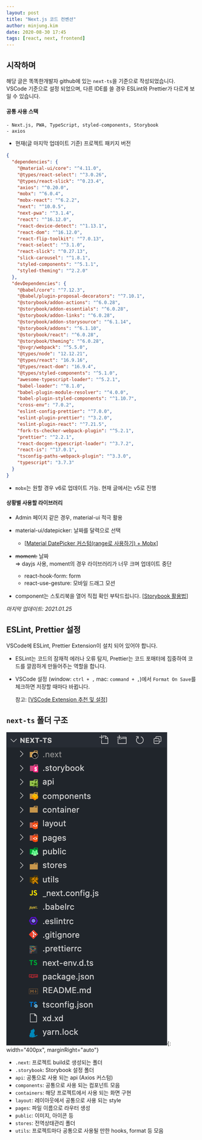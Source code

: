 ```yaml
---
layout: post
title: "Next.js 코드 컨벤션"
author: minjung.kim
date: 2020-08-30 17:45
tags: [react, next, frontend]
---
```


## 시작하며

해당 글은 똑똑한개발자 github에 있는 `next-ts`을 기준으로 작성되었습니다.<br/>
VSCode 기준으로 설정 되었으며, 다른 IDE를 쓸 경우 ESLint와 Prettier가 다르게 보일 수 있습니다.

#### 공통 사용 스택

```
- Next.js, PWA, TypeScript, styled-components, Storybook
- axios
```

- 현재(글 마지막 업데이트 기준) 프로젝트 패키지 버전

```json
{
  "dependencies": {
    "@material-ui/core": "^4.11.0",
    "@types/react-select": "^3.0.26",
    "@types/react-slick": "^0.23.4",
    "axios": "^0.20.0",
    "mobx": "^6.0.4",
    "mobx-react": "^6.2.2",
    "next": "^10.0.5",
    "next-pwa": "^3.1.4",
    "react": "^16.12.0",
    "react-device-detect": "^1.13.1",
    "react-dom": "^16.12.0",
    "react-flip-toolkit": "^7.0.13",
    "react-select": "^3.1.0",
    "react-slick": "^0.27.13",
    "slick-carousel": "^1.8.1",
    "styled-components": "^5.1.1",
    "styled-theming": "^2.2.0"
  },
  "devDependencies": {
    "@babel/core": "^7.12.3",
    "@babel/plugin-proposal-decorators": "^7.10.1",
    "@storybook/addon-actions": "^6.0.28",
    "@storybook/addon-essentials": "^6.0.28",
    "@storybook/addon-links": "^6.0.28",
    "@storybook/addon-storysource": "^6.1.14",
    "@storybook/addons": "^6.1.10",
    "@storybook/react": "^6.0.28",
    "@storybook/theming": "^6.0.28",
    "@svgr/webpack": "^5.5.0",
    "@types/node": "12.12.21",
    "@types/react": "16.9.16",
    "@types/react-dom": "16.9.4",
    "@types/styled-components": "^5.1.0",
    "awesome-typescript-loader": "^5.2.1",
    "babel-loader": "^8.1.0",
    "babel-plugin-module-resolver": "^4.0.0",
    "babel-plugin-styled-components": "^1.10.7",
    "cross-env": "7.0.2",
    "eslint-config-prettier": "^7.0.0",
    "eslint-plugin-prettier": "^3.2.0",
    "eslint-plugin-react": "^7.21.5",
    "fork-ts-checker-webpack-plugin": "^5.2.1",
    "prettier": "^2.2.1",
    "react-docgen-typescript-loader": "^3.7.2",
    "react-is": "^17.0.1",
    "tsconfig-paths-webpack-plugin": "^3.3.0",
    "typescript": "3.7.3"
  }
}
```

- `mobx`는 원할 경우 v6로 업데이트 가능. 현재 글에서는 v5로 진행

#### 상황별 사용할 라이브러리

- Admin 페이지 같은 경우, material-ui 적극 활용
- material-ui/datepicker: 날짜를 달력으로 선택
  - [[Material DatePicker 커스텀(range로 사용하기) + Mobx](https://www.notion.so/Material-DatePicker-range-Mobx-0401fa643af7449c81f5ea4816884b22)]
- ~~moment:~~ 날짜<br/>
  ⇒ dayjs 사용, moment의 경우 라이브러리가 너무 크며 업데이트 중단

  - react-hook-form: form
  - react-use-gesture: 모바일 드래그 모션

- component는 스토리북을 열어 직접 확인 부탁드립니다. [[Storybook 활용법](https://www.notion.so/Storybook-202709a641774221a1fb5448dc06c979)]

_마지막 업데이트: 2021.01.25_

## ESLint, Prettier 설정

VSCode에 ESLint, Prettier Extension이 설치 되어 있어야 합니다.

- ESLint는 코드의 잠재적 에러나 오류 탐지, Prettier는 코드 포매터에 집중하여 코드를 깔끔하게 만들어주는 역할을 합니다.
- VSCode 설정 (window: `ctrl + ,` mac: `command + ,`)에서 `Format On Save`를 체크하면 저장할 때마다 바뀝니다.

  참고: [[VSCode Extension 추천 및 설정](https://www.notion.so/VSCode-Extension-4b7e3a1b02194d12a5027d6c475d102a)]

## `next-ts` 폴더 구조

![frontend_structure](https://github.com/TokTokHan/TokTokHan.github.io/blob/master/files/posts/2020_08/frontend_structure.png?raw=true){: width="400px", marginRight="auto"}

- `.next`: 프로젝트 build로 생성되는 폴더
- `.storybook`: Storybook 설정 폴더
- `api`: 공통으로 사용 되는 api (Axios 커스텀)
- `components`: 공통으로 사용 되는 컴포넌트 모음
- `containers`: 해당 프로젝트에서 사용 되는 화면 구현
- `layout`: 레이아웃에서 공통으로 사용 되는 style
- `pages`: 파일 이름으로 라우터 생성
- `public`: 이미지, 아이콘 등
- `stores`: 전역상태관리 폴더
- `utils`: 프로젝트마다 공통으로 사용될 만한 hooks, format 등 모음
